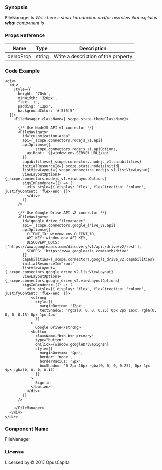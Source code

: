 ### Synopsis

FileManager is 
*Write here a short introduction and/or overview that explains **what** component is.*

### Props Reference

| Name                           | Type                    | Description                                                 |
| ------------------------------ | :---------------------- | ----------------------------------------------------------- |
| demoProp                       | string                  | Write a description of the property                         |

### Code Example

```
<div>
  <div
    style={{ 
      height: '70vh',
      minWidth: '320px',
      flex: '1',
      padding: '12px',
      backgroundColor: '#f5f5f5'
  }}>
    <FileManager className={_scope.state.themeClassName}>
    
      {/* Use NodeJS API v1 connector */}
      <FileNavigator
        id="cusomization-area"
        api={_scope.connectors.nodejs_v1.api}
        apiOptions={{
          ..._scope.connectors.nodejs_v1.apiOptions,
          apiRoot: `${window.env.SERVER_URL}/api`
        }}
        capabilities={_scope.connectors.nodejs_v1.capabilities}
        initialResourceId={_scope.state.nodejsInitId}
        listViewLayout={_scope.connectors.nodejs_v1.listViewLayout}
        viewLayoutOptions={_scope.connectors.nodejs_v1.viewLayoutOptions}
        signInRenderer={() => (
          <div style={{ display: 'flex', flexDirection: 'column', justifyContent: 'flex-end' }}>
          </div>
        )}
      />
      
      {/* Use Google Drive API v2 connector */}
      <FileNavigator
        id="google_drive_filemanager"
        api={_scope.connectors.google_drive_v2.api}
        apiOptions={{
          CLIENT_ID: window.env.CLIENT_ID,
          API_KEY: window.env.API_KEY,
          DISCOVERY_DOCS: ['https://www.googleapis.com/discovery/v1/apis/drive/v2/rest'],
          SCOPES: 'https://www.googleapis.com/auth/drive'
        }}
        capabilities={_scope.connectors.google_drive_v2.capabilities}
        initialResourceId="root"
        listViewLayout={_scope.connectors.google_drive_v2.listViewLayout}
        viewLayoutOptions={_scope.connectors.google_drive_v2.viewLayoutOptions}
        signInRenderer={() => (
          <div style={{ display: 'flex', flexDirection: 'column', justifyContent: 'flex-end' }}>
            <strong
              style={{
                marginBottom: '12px',
                textShadow: 'rgba(0, 0, 0, 0.25) 0px 2px 16px, rgba(0, 0, 0, 0.15) 0px 1px 4px'
              }}
            >
              Google Drive</strong>
            <button
              className="btn btn-primary"
              type="button"
              onClick={window.googleDriveSignIn}
              style={{
                marginBottom: '8px',
                border: 'none',
                borderRadius: '2px',
                boxShadow: '0 2px 16px rgba(0, 0, 0, 0.25), 0px 1px 4px rgba(0, 0, 0, 0.15)'
              }}
            >
              Sign in
            </button>
          </div>
        )}
      />

    </FileManager>
  </div>
</div>
```

### Component Name

FileManager

### License

Licensed by © 2017 OpusCapita

